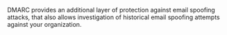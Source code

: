 DMARC provides an additional layer of protection against email spoofing attacks, that also allows investigation of historical email spoofing attempts against your organization.